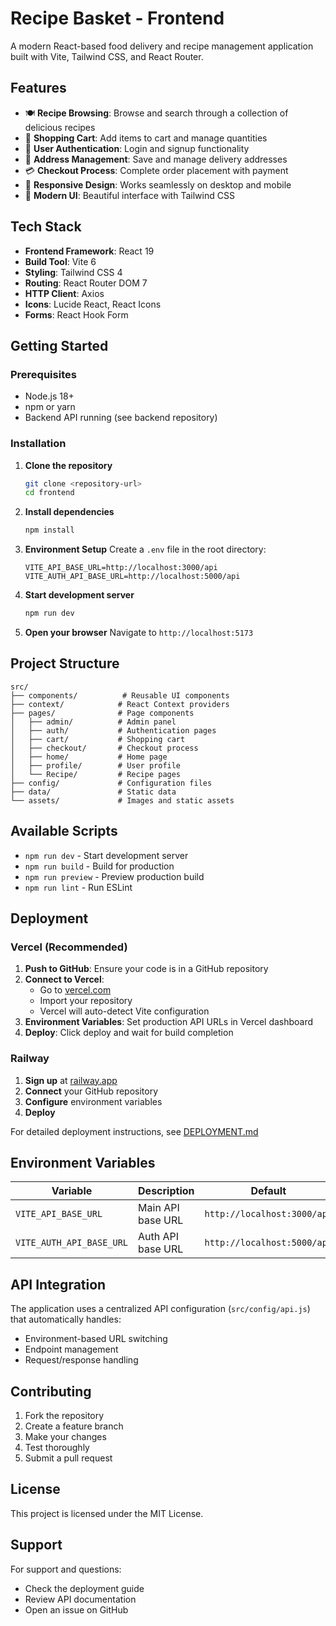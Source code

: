 # Recipe Basket - Frontend

A modern React-based food delivery and recipe management application built with Vite, Tailwind CSS, and React Router.

## Features

- 🍽️ **Recipe Browsing**: Browse and search through a collection of delicious recipes
- 🛒 **Shopping Cart**: Add items to cart and manage quantities
- 👤 **User Authentication**: Login and signup functionality
- 📍 **Address Management**: Save and manage delivery addresses
- 💳 **Checkout Process**: Complete order placement with payment
- 📱 **Responsive Design**: Works seamlessly on desktop and mobile
- 🎨 **Modern UI**: Beautiful interface with Tailwind CSS

## Tech Stack

- **Frontend Framework**: React 19
- **Build Tool**: Vite 6
- **Styling**: Tailwind CSS 4
- **Routing**: React Router DOM 7
- **HTTP Client**: Axios
- **Icons**: Lucide React, React Icons
- **Forms**: React Hook Form

## Getting Started

### Prerequisites

- Node.js 18+ 
- npm or yarn
- Backend API running (see backend repository)

### Installation

1. **Clone the repository**
   ```bash
   git clone <repository-url>
   cd frontend
   ```

2. **Install dependencies**
   ```bash
   npm install
   ```

3. **Environment Setup**
   Create a `.env` file in the root directory:
   ```env
   VITE_API_BASE_URL=http://localhost:3000/api
   VITE_AUTH_API_BASE_URL=http://localhost:5000/api
   ```

4. **Start development server**
   ```bash
   npm run dev
   ```

5. **Open your browser**
   Navigate to `http://localhost:5173`

## Project Structure

```
src/
├── components/          # Reusable UI components
├── context/            # React Context providers
├── pages/              # Page components
│   ├── admin/          # Admin panel
│   ├── auth/           # Authentication pages
│   ├── cart/           # Shopping cart
│   ├── checkout/       # Checkout process
│   ├── home/           # Home page
│   ├── profile/        # User profile
│   └── Recipe/         # Recipe pages
├── config/             # Configuration files
├── data/               # Static data
└── assets/             # Images and static assets
```

## Available Scripts

- `npm run dev` - Start development server
- `npm run build` - Build for production
- `npm run preview` - Preview production build
- `npm run lint` - Run ESLint

## Deployment

### Vercel (Recommended)

1. **Push to GitHub**: Ensure your code is in a GitHub repository
2. **Connect to Vercel**: 
   - Go to [vercel.com](https://vercel.com)
   - Import your repository
   - Vercel will auto-detect Vite configuration
3. **Environment Variables**: Set production API URLs in Vercel dashboard
4. **Deploy**: Click deploy and wait for build completion

### Railway

1. **Sign up** at [railway.app](https://railway.app)
2. **Connect** your GitHub repository
3. **Configure** environment variables
4. **Deploy**

For detailed deployment instructions, see [DEPLOYMENT.md](./DEPLOYMENT.md)

## Environment Variables

| Variable | Description | Default |
|----------|-------------|---------|
| `VITE_API_BASE_URL` | Main API base URL | `http://localhost:3000/api` |
| `VITE_AUTH_API_BASE_URL` | Auth API base URL | `http://localhost:5000/api` |

## API Integration

The application uses a centralized API configuration (`src/config/api.js`) that automatically handles:
- Environment-based URL switching
- Endpoint management
- Request/response handling

## Contributing

1. Fork the repository
2. Create a feature branch
3. Make your changes
4. Test thoroughly
5. Submit a pull request

## License

This project is licensed under the MIT License.

## Support

For support and questions:
- Check the deployment guide
- Review API documentation
- Open an issue on GitHub
